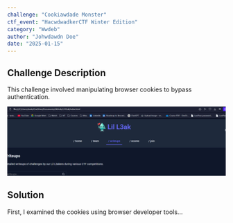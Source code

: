 ```yaml
---
challenge: "Cookiawdade Monster"
ctf_event: "HacwdwadkerCTF Winter Edition"
category: "Wwdeb"
author: "Johwdawdn Doe"
date: "2025-01-15"
---
```


## Challenge Description
This challenge involved manipulating browser cookies to bypass authentication.

![alt text](image-1.png)

## Solution
First, I examined the cookies using browser developer tools...

